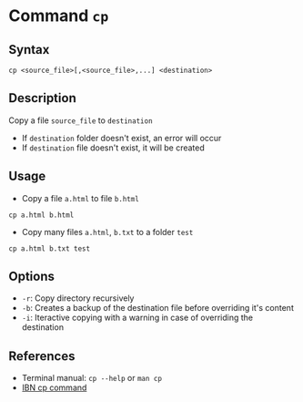# Command `cp`

## Syntax
`cp <source_file>[,<source_file>,...] <destination>`

## Description
Copy a file `source_file` to `destination`

- If `destination` folder doesn't exist, an error will occur
- If `destination` file doesn't exist, it will be created

## Usage
- Copy a file `a.html` to file `b.html`
```
cp a.html b.html
```

- Copy many files `a.html`, `b.txt` to a folder `test`
```
cp a.html b.txt test
```

## Options
- `-r`: Copy directory recursively
- `-b`: Creates a backup of the destination file before overriding it's content
- `-i`: Iteractive copying with a warning in case of overriding the destination

## References
- Terminal manual: `cp --help` or `man cp`
- [IBN cp command](https://www.ibm.com/docs/en/aix/7.2?topic=c-cp-command)